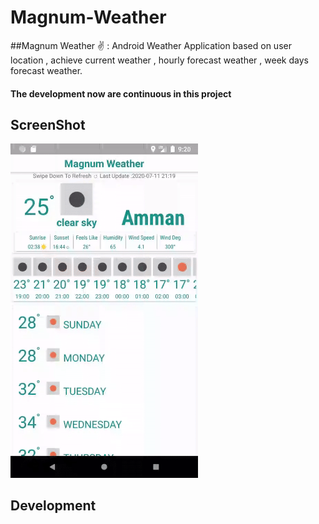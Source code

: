 # Magnum-Weather
##Magnum Weather ✌️ : Android Weather Application based on user location , achieve current weather , hourly forecast weather , week days forecast weather.
#### The development now are continuous in this project
## ScreenShot

<img src="/magnumWeather.gif" alt="drawing" width="300"/>

## Development
